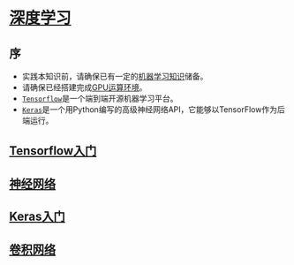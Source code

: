 <link rel="stylesheet" href="https://zhmhbest.gitee.io/hellomathematics/style/index.css">

# [深度学习](https://github.com/zhmhbest/HelloTensorflow)

## 序

- 实践本知识前，请确保已有一定的[机器学习知识](http://zhmhbest.gitee.io/hellomathematics/notes/MachineLearning/index.html)储备。
- 请确保已经搭建完成[GPU运算环境](https://zhmhbest.github.io/HelloCUDA/)。
- [`Tensorflow`](https://tensorflow.google.cn/)是一个端到端开源机器学习平台。
- [`Keras`](https://keras.io/)是一个用Python编写的高级神经网络API，它能够以TensorFlow作为后端运行。

## [Tensorflow入门](./tf.html)

## [神经网络](./networks.html)

## [Keras入门](./keras.html)

## [卷积网络](./cnn.html)


